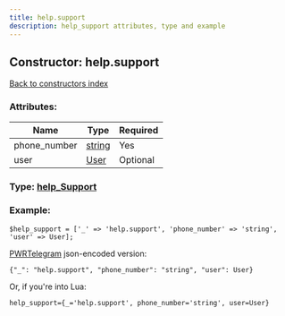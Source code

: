 ```yaml
---
title: help.support
description: help_support attributes, type and example
---
```

## Constructor: help.support  
[Back to constructors index](index.md)



### Attributes:

| Name     |    Type       | Required |
|----------|---------------|----------|
|phone\_number|[string](../types/string.md) | Yes|
|user|[User](../types/User.md) | Optional|



### Type: [help\_Support](../types/help_Support.md)


### Example:

```
$help_support = ['_' => 'help.support', 'phone_number' => 'string', 'user' => User];
```  

[PWRTelegram](https://pwrtelegram.xyz) json-encoded version:

```
{"_": "help.support", "phone_number": "string", "user": User}
```


Or, if you're into Lua:  


```
help_support={_='help.support', phone_number='string', user=User}

```


